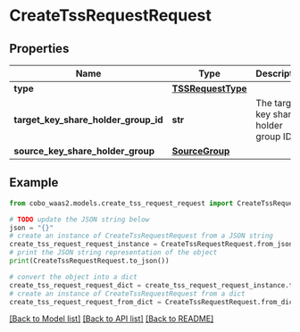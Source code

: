 # CreateTssRequestRequest


## Properties

Name | Type | Description | Notes
------------ | ------------- | ------------- | -------------
**type** | [**TSSRequestType**](TSSRequestType.md) |  | 
**target_key_share_holder_group_id** | **str** | The target key share holder group ID. | 
**source_key_share_holder_group** | [**SourceGroup**](SourceGroup.md) |  | [optional] 

## Example

```python
from cobo_waas2.models.create_tss_request_request import CreateTssRequestRequest

# TODO update the JSON string below
json = "{}"
# create an instance of CreateTssRequestRequest from a JSON string
create_tss_request_request_instance = CreateTssRequestRequest.from_json(json)
# print the JSON string representation of the object
print(CreateTssRequestRequest.to_json())

# convert the object into a dict
create_tss_request_request_dict = create_tss_request_request_instance.to_dict()
# create an instance of CreateTssRequestRequest from a dict
create_tss_request_request_from_dict = CreateTssRequestRequest.from_dict(create_tss_request_request_dict)
```
[[Back to Model list]](../README.md#documentation-for-models) [[Back to API list]](../README.md#documentation-for-api-endpoints) [[Back to README]](../README.md)


